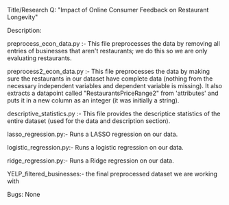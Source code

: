 Title/Research Q: "Impact of Online Consumer Feedback on Restaurant Longevity"

Description: 

preprocess_econ_data.py :- This file preprocesses the data by removing all entries of businesses that aren't restaurants; we do this so we are only evaluating restaurants.

preprocess2_econ_data.py :- This file preprocesses the data by making sure the restaurants in our dataset have complete data (nothing from the necessary independent variables and dependent variable is missing). It also extracts a datapoint called "RestaurantsPriceRange2" from 'attributes' and puts it in a new column as an integer (it was initially a string).

descriptive_statistics.py :- This file provides the descriptice statistics of the entire dataset (used for the data and description section).

lasso_regression.py:- Runs a LASSO regression on our data.

logistic_regression.py:- Runs a logistic regression on our data.

ridge_regression.py:- Runs a Ridge regression on our data.

YELP_filtered_businesses:- the final preprocessed dataset we are working with

Bugs: None